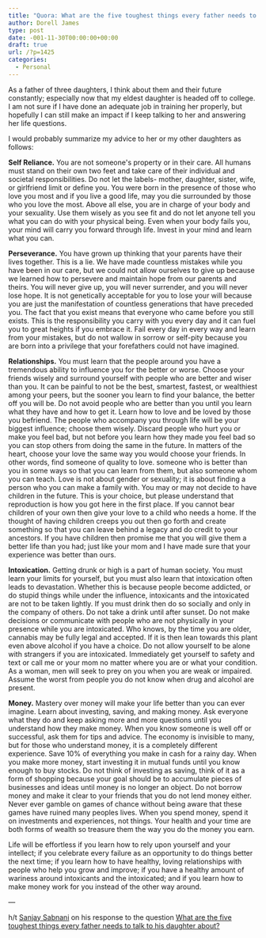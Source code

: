```yaml
---
title: "Quora: What are the five toughest things every father needs to talk to his daughter about?"
author: Dorell James
type: post
date: -001-11-30T00:00:00+00:00
draft: true
url: /?p=1425
categories:
  - Personal
---
```


As a father of three daughters, I think about them and their future constantly; especially now that my eldest daughter is headed off to college. I am not sure if I have done an adequate job in training her properly, but hopefully I can still make an impact if I keep talking to her and answering her life questions.

I would probably summarize my advice to her or my other daughters as follows:

**Self Reliance.** You are not someone's property or in their care. All humans must stand on their own two feet and take care of their individual and societal responsibilities. Do not let the labels- mother, daughter, sister, wife, or girlfriend limit or define you. You were born in the presence of those who love you most and if you live a good life, may you die surrounded by those who you love the most. Above all else, you are in charge of your body and your sexuality. Use them wisely as you see fit and do not let anyone tell you what you can do with your physical being. Even when your body fails you, your mind will carry you forward through life. Invest in your mind and learn what you can.

**Perseverance.** You have grown up thinking that your parents have their lives together. This is a lie. We have made countless mistakes while you have been in our care, but we could not allow ourselves to give up because we learned how to persevere and maintain hope from our parents and theirs. You will never give up, you will never surrender, and you will never lose hope. It is not genetically acceptable for you to lose your will because you are just the manifestation of countless generations that have preceded you. The fact that you exist means that everyone who came before you still exists. This is the responsibility you carry with you every day and it can fuel you to great heights if you embrace it. Fail every day in every way and learn from your mistakes, but do not wallow in sorrow or self-pity because you are born into a privilege that your forefathers could not have imagined.

**Relationships.** You must learn that the people around you have a tremendous ability to influence you for the better or worse. Choose your friends wisely and surround yourself with people who are better and wiser than you. It can be painful to not be the best, smartest, fastest, or wealthiest among your peers, but the sooner you learn to find your balance, the better off you will be. Do not avoid people who are better than you until you learn what they have and how to get it. Learn how to love and be loved by those you befriend. The people who accompany you through life will be your biggest influence; choose them wisely. Discard people who hurt you or make you feel bad, but not before you learn how they made you feel bad so you can stop others from doing the same in the future. In matters of the heart, choose your love the same way you would choose your friends. In other words, find someone of quality to love. someone who is better than you in some ways so that you can learn from them, but also someone whom you can teach. Love is not about gender or sexuality; it is about finding a person who you can make a family with. You may or may not decide to have children in the future. This is your choice, but please understand that reproduction is how you got here in the first place. If you cannot bear children of your own then give your love to a child who needs a home. If the thought of having children creeps you out then go forth and create something so that you can leave behind a legacy and do credit to your ancestors. If you have children then promise me that you will give them a better life than you had; just like your mom and I have made sure that your experience was better than ours.

**Intoxication.** Getting drunk or high is a part of human society. You must learn your limits for yourself, but you must also learn that intoxication often leads to devastation. Whether this is because people become addicted, or do stupid things while under the influence, intoxicants and the intoxicated are not to be taken lightly. If you must drink then do so socially and only in the company of others. Do not take a drink until after sunset. Do not make decisions or communicate with people who are not physically in your presence while you are intoxicated. Who knows, by the time you are older, cannabis may be fully legal and accepted. If it is then lean towards this plant even above alcohol if you have a choice. Do not allow yourself to be alone with strangers if you are intoxicated. Immediately get yourself to safety and text or call me or your mom no matter where you are or what your condition. As a woman, men will seek to prey on you when you are weak or impaired. Assume the worst from people you do not know when drug and alcohol are present.

**Money.** Mastery over money will make your life better than you can ever imagine. Learn about investing, saving, and making money. Ask everyone what they do and keep asking more and more questions until you understand how they make money. When you know someone is well off or successful, ask them for tips and advice. The economy is invisible to many, but for those who understand money, it is a completely different experience. Save 10% of everything you make in cash for a rainy day. When you make more money, start investing it in mutual funds until you know enough to buy stocks. Do not think of investing as saving, think of it as a form of shopping because your goal should be to accumulate pieces of businesses and ideas until money is no longer an object. Do not borrow money and make it clear to your friends that you do not lend money either. Never ever gamble on games of chance without being aware that these games have ruined many peoples lives. When you spend money, spend it on investments and experiences, not things. Your health and your time are both forms of wealth so treasure them the way you do the money you earn.

Life will be effortless if you learn how to rely upon yourself and your intellect; if you celebrate every failure as an opportunity to do things better the next time; if you learn how to have healthy, loving relationships with people who help you grow and improve; if you have a healthy amount of wariness around intoxicants and the intoxicated; and if you learn how to make money work for you instead of the other way around.

&#8212;

h/t <a href="http://www.quora.com/Sanjay-Sabnani" rel="nofollow">Sanjay Sabnani</a> on his response to the question [What are the five toughest things every father needs to talk to his daughter about?][1]

[1]: http://www.quora.com/What-are-the-five-toughest-things-every-father-needs-to-talk-to-his-daughter-about/answer/Sanjay-Sabnani
